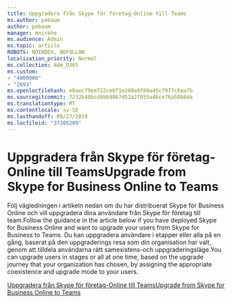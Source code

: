 ```yaml
---
title: Uppgradera från Skype för företag-Online till Teams
ms.author: pebaum
author: pebaum
manager: mnirkhe
ms.audience: Admin
ms.topic: article
ROBOTS: NOINDEX, NOFOLLOW
localization_priority: Normal
ms.collection: Adm_O365
ms.custom:
- "4000006"
- "2693"
ms.openlocfilehash: e8aec79ee722ce6f1e208e6f60a45c7977c6ea7b
ms.sourcegitcommit: 7232b48bcd8bb9867d52a2f055a46ce76a58b8da
ms.translationtype: MT
ms.contentlocale: sv-SE
ms.lasthandoff: 09/27/2019
ms.locfileid: "37305209"
---
```

# <a name="upgrade-from-skype-for-business-online-to-teams"></a><span data-ttu-id="0f140-102">Uppgradera från Skype för företag-Online till Teams</span><span class="sxs-lookup"><span data-stu-id="0f140-102">Upgrade from Skype for Business Online to Teams</span></span>  

<span data-ttu-id="0f140-103">Följ vägledningen i artikeln nedan om du har distribuerat Skype för Business Online och vill uppgradera dina användare från Skype för företag till team.</span><span class="sxs-lookup"><span data-stu-id="0f140-103">Follow the guidance in the article below if you have deployed Skype for Business Online and want to upgrade your users from Skype for Business to Teams.</span></span> <span data-ttu-id="0f140-104">Du kan uppgradera användare i etapper eller alla på en gång, baserat på den uppgraderings resa som din organisation har valt, genom att tilldela användarna rätt samexistens-och uppgraderingsläge.</span><span class="sxs-lookup"><span data-stu-id="0f140-104">You can upgrade users in stages or all at one time, based on the upgrade journey that your organization has chosen, by assigning the appropriate coexistence and upgrade mode to your users.</span></span>

[<span data-ttu-id="0f140-105">Uppgradera från Skype för företag-Online till Teams</span><span class="sxs-lookup"><span data-stu-id="0f140-105">Upgrade from Skype for Business Online to Teams</span></span>](https://docs.microsoft.com/MicrosoftTeams/upgrade-to-teams-execute-skypeforbusinessonline) 